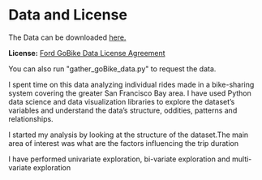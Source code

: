 # Data and License

The Data can be downloaded <a href= https://www.fordgobike.com/system-data>here.</a>

**License:** <a href = https://assets.fordgobike.com/data-license-agreement.html>Ford GoBike Data License Agreement</a>

You can also run "gather_goBike_data.py" to request the data.

I spent time on this data analyzing individual rides made in a bike-sharing system covering the greater San Francisco Bay area. I have used Python data science and data visualization libraries to explore the dataset’s variables and understand the data’s structure, oddities, patterns and relationships.

I started my analysis by looking at the structure of the dataset.The main area of interest was what are the factors influencing the trip duration

I have performed univariate exploration, bi-variate exploration and multi-variate exploration
